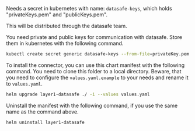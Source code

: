 Needs a secret in kubernetes with name: `datasafe-keys`, which holds "privateKeys.pem" and "publicKeys.pem".

This will be distributed through the datasafe team.

You need private and public keys for communication with datasafe. Store them in kubernetes with the following command.

```bash
kubectl create secret generic datasafe-keys --from-file=privateKey.pem --from-file=publicKey.pem
```

To install the connector, you can use this chart manifest with the following command. You need to clone this folder to a local directory. Beware, that you need to configure the `values.yaml.example` to your needs and rename it to `values.yaml`.

```bash
helm upgrade layer1-datasafe ./ -i --values values.yaml
```

Uninstall the manifest with the following command, if you use the same name as the command above.

```bash
helm uninstall layer1-datasafe
```